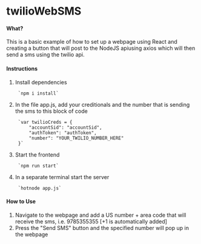 # twilioWebSMS
#### What? 
This is a basic example of how to set up a webpage using React and creating a button that will post to the NodeJS apiusing axios which will then send a sms using the twilio api. 

#### Instructions
1) Install dependencies 
	
		`npm i install`

2) In the file app.js, add your creditionals and the number that is sending the sms to this block of code

		`var twilioCreds = { 
			"accountSid": "accountSid", 
			"authToken": "authToken", 
			"number": "YOUR_TWILIO_NUMBER_HERE" 
		}`

2) Start the frontend 

		`npm run start`

3) In a separate terminal start the server 

		`hotnode app.js`

#### How to Use
1) Navigate to the webpage and add a US number + area code that will receive the sms, i.e. 9785355355 [+1 is automatically added]
2) Press the "Send SMS" button and the specified number will pop up in the webpage
